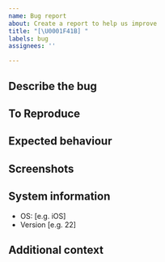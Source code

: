 ```yaml
---
name: Bug report
about: Create a report to help us improve
title: "[\U0001F41B] "
labels: bug
assignees: ''

---
```


<!-- PLEASE delete any section that doesn't apply to you. -->

## Describe the bug
<!-- A clear and concise description of what the bug is. -->

## To Reproduce
<!-- Steps to reproduce the behaviour:
1. Go to '...'
2. Click on '....'
3. Scroll down to '....'
4. See error -->

## Expected behaviour
<!-- A clear and concise description of what you expected to happen. -->

## Screenshots
<!-- If applicable, add screenshots to help explain your problem. -->

## System information
 - OS: [e.g. iOS]
 - Version [e.g. 22]

## Additional context
<!-- Add any other context about the problem here. -->
